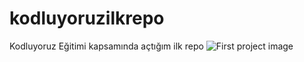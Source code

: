 # kodluyoruzilkrepo
Kodluyoruz Eğitimi kapsamında açtığım ilk repo
![First project image](https://i.ibb.co/PhJH0X3/Ekran-Al-nt-s.jpg)
